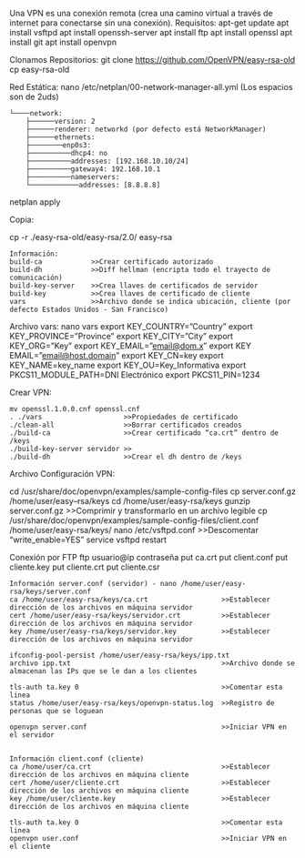 Una VPN es una conexión remota (crea una camino virtual a través de internet para conectarse sin una conexión).
Requisitos:
apt-get update
apt install vsftpd
apt install openssh-server
apt install ftp
apt install openssl
apt install git
apt install openvpn

Clonamos Repositorios:
git clone https://github.com/OpenVPN/easy-rsa-old
cp easy-rsa-old 

Red Estática:
nano /etc/netplan/00-network-manager-all.yml	(Los espacios son de 2uds)
```
└────network:
	├──────version: 2
	├──────renderer: networkd (por defecto está NetworkManager)
	├──────ethernets:
	├────────enp0s3:
	├──────────dhcp4: no
	├──────────addresses: [192.168.10.10/24]
	├──────────gateway4: 192.168.10.1
	├──────────nameservers:
	└────────────addresses: [8.8.8.8]
```

netplan apply

Copia:


cp -r ./easy-rsa-old/easy-rsa/2.0/ easy-rsa
```
Información:
build-ca			>>Crear certificado autorizado
build-dh			>>Diff hellman (encripta todo el trayecto de comunicación)
build-key-server	>>Crea llaves de certificados de servidor
build-key			>>Crea llaves de certificado de cliente
vars				>>Archivo donde se indica ubicación, cliente (por defecto Estados Unidos - San Francisco)
```

Archivo vars:
nano  vars
export KEY_COUNTRY=”Country”
export KEY_PROVINCE=”Province”
export KEY_CITY=”City”
export KEY_ORG=”Key”
export KEY_EMAIL=”email@dom.x”
export KEY EMAIL=”email@host.domain”
export KEY_CN=key
export KEY_NAME=key_name
export KEY_OU=Key_Informativa
export PKCS11_MODULE_PATH=DNI Electrónico
export PKCS11_PIN=1234


Crear VPN:
```
mv openssl.1.0.0.cnf openssl.cnf
. ./vars					>>Propiedades de certificado
./clean-all					>>Borrar certificados creados
./build-ca					>>Crear certificado “ca.crt” dentro de /keys
./build-key-server servidor	>>
./build-dh					>>Crear el dh dentro de /keys
```

Archivo Configuración VPN:


cd /usr/share/doc/openvpn/examples/sample-config-files
cp server.conf.gz /home/user/easy–rsa/keys
cd /home/user/easy-rsa/keys
gunzip  server.conf.gz	>>Comprimir y transformarlo en un archivo legible
cp /usr/share/doc/openvpn/examples/sample-config-files/client.conf /home/user/easy-rsa/keys/
nano /etc/vsftpd.conf >>Descomentar “write_enable=YES”
service vsftpd restart


Conexión por FTP
ftp usuario@ip
contraseña
put ca.crt
put client.conf
put cliente.key
put cliente.crt
put cliente.csr

```
Información server.conf (servidor) - nano /home/user/easy-rsa/keys/server.conf
ca /home/user/easy-rsa/keys/ca.crt					>>Establecer dirección de los archivos en máquina servidor
cert /home/user/easy-rsa/keys/servidor.crt			>>Establecer dirección de los archivos en máquina servidor
key /home/user/easy-rsa/keys/servidor.key			>>Establecer dirección de los archivos en máquina servidor

ifconfig-pool-persist /home/user/easy-rsa/keys/ipp.txt
archivo ipp.txt										>>Archivo donde se almacenan las IPs que se le dan a los clientes

tls-auth ta.key 0									>>Comentar esta linea
status /home/user/easy-rsa/keys/openvpn-status.log	>>Registro de personas que se loguean

openvpn server.conf									>>Iniciar VPN en el servidor


Información client.conf (cliente)
ca /home/user/ca.crt								>>Establecer dirección de los archivos en máquina cliente
cert /home/user/cliente.crt							>>Establecer dirección de los archivos en máquina cliente
key /home/user/cliente.key							>>Establecer dirección de los archivos en máquina cliente

tls-auth ta.key 0									>>Comentar esta linea
openvpn user.conf									>>Iniciar VPN en el cliente
```